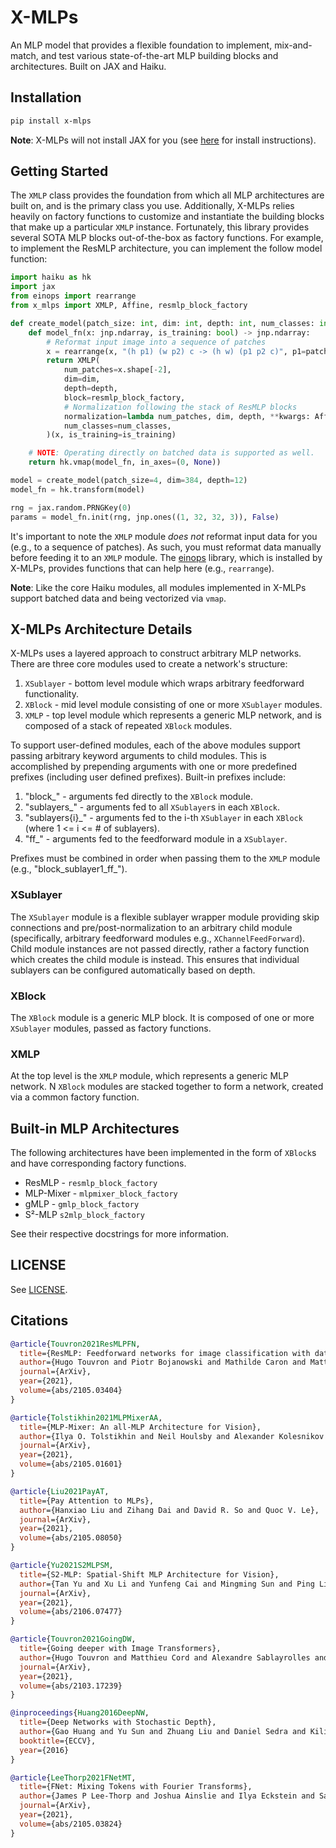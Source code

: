 # X-MLPs

An MLP model that provides a flexible foundation to implement, mix-and-match, and test various state-of-the-art MLP building blocks and architectures.
Built on JAX and Haiku.

## Installation

```sh
pip install x-mlps
```

**Note**: X-MLPs will not install JAX for you (see [here](https://github.com/google/jax#installation) for install instructions).

## Getting Started

The `XMLP` class provides the foundation from which all MLP architectures are built on, and is the primary class you use.
Additionally, X-MLPs relies heavily on factory functions to customize and instantiate the building blocks that make up a particular `XMLP` instance.
Fortunately, this library provides several SOTA MLP blocks out-of-the-box as factory functions.
For example, to implement the ResMLP architecture, you can implement the follow model function:

```python
import haiku as hk
import jax
from einops import rearrange
from x_mlps import XMLP, Affine, resmlp_block_factory

def create_model(patch_size: int, dim: int, depth: int, num_classes: int = 10):
    def model_fn(x: jnp.ndarray, is_training: bool) -> jnp.ndarray:
        # Reformat input image into a sequence of patches
        x = rearrange(x, "(h p1) (w p2) c -> (h w) (p1 p2 c)", p1=patch_size, p2=patch_size)
        return XMLP(
            num_patches=x.shape[-2],
            dim=dim,
            depth=depth,
            block=resmlp_block_factory,
            # Normalization following the stack of ResMLP blocks
            normalization=lambda num_patches, dim, depth, **kwargs: Affine(dim, **kwargs),
            num_classes=num_classes,
        )(x, is_training=is_training)

    # NOTE: Operating directly on batched data is supported as well.
    return hk.vmap(model_fn, in_axes=(0, None))

model = create_model(patch_size=4, dim=384, depth=12)
model_fn = hk.transform(model)

rng = jax.random.PRNGKey(0)
params = model_fn.init(rng, jnp.ones((1, 32, 32, 3)), False)
```

It's important to note the `XMLP` module _does not_ reformat input data for you (e.g., to a sequence of patches).
As such, you must reformat data manually before feeding it to an `XMLP` module.
The [einops](https://github.com/arogozhnikov/einops) library, which is installed by X-MLPs, provides functions that can help here (e.g., `rearrange`).

**Note**: Like the core Haiku modules, all modules implemented in X-MLPs support batched data and being vectorized via `vmap`.

## X-MLPs Architecture Details

X-MLPs uses a layered approach to construct arbitrary MLP networks. There are three core modules used to create a network's structure:

1. `XSublayer` - bottom level module which wraps arbitrary feedforward functionality.
2. `XBlock` - mid level module consisting of one or more `XSublayer` modules.
3. `XMLP` - top level module which represents a generic MLP network, and is composed of a stack of repeated `XBlock` modules.

To support user-defined modules, each of the above modules support passing arbitrary keyword arguments to child modules.
This is accomplished by prepending arguments with one or more predefined prefixes (including user defined prefixes).
Built-in prefixes include:

1. "block\_" - arguments fed directly to the `XBlock` module.
2. "sublayers\_" - arguments fed to all `XSublayer`s in each `XBlock`.
3. "sublayers{i}\_" - arguments fed to the i-th `XSublayer` in each `XBlock` (where 1 <= i <= # of sublayers).
4. "ff\_" - arguments fed to the feedforward module in a `XSublayer`.

Prefixes must be combined in order when passing them to the `XMLP` module (e.g., "block_sublayer1_ff\_<argument name>").

### XSublayer

The `XSublayer` module is a flexible sublayer wrapper module providing skip connections and pre/post-normalization to an arbitrary child module (specifically, arbitrary feedforward modules e.g., `XChannelFeedForward`).
Child module instances are not passed directly, rather a factory function which creates the child module is instead.
This ensures that individual sublayers can be configured automatically based on depth.

### XBlock

The `XBlock` module is a generic MLP block. It is composed of one or more `XSublayer` modules, passed as factory functions.

### XMLP

At the top level is the `XMLP` module, which represents a generic MLP network.
N `XBlock` modules are stacked together to form a network, created via a common factory function.

## Built-in MLP Architectures

The following architectures have been implemented in the form of `XBlock`s and have corresponding factory functions.

- ResMLP - `resmlp_block_factory`
- MLP-Mixer - `mlpmixer_block_factory`
- gMLP - `gmlp_block_factory`
- S²-MLP `s2mlp_block_factory`

See their respective docstrings for more information.

## LICENSE

See [LICENSE](LICENSE).

## Citations

```bibtex
@article{Touvron2021ResMLPFN,
  title={ResMLP: Feedforward networks for image classification with data-efficient training},
  author={Hugo Touvron and Piotr Bojanowski and Mathilde Caron and Matthieu Cord and Alaaeldin El-Nouby and Edouard Grave and Gautier Izacard and Armand Joulin and Gabriel Synnaeve and Jakob Verbeek and Herv'e J'egou},
  journal={ArXiv},
  year={2021},
  volume={abs/2105.03404}
}
```

```bibtex
@article{Tolstikhin2021MLPMixerAA,
  title={MLP-Mixer: An all-MLP Architecture for Vision},
  author={Ilya O. Tolstikhin and Neil Houlsby and Alexander Kolesnikov and Lucas Beyer and Xiaohua Zhai and Thomas Unterthiner and Jessica Yung and Daniel Keysers and Jakob Uszkoreit and Mario Lucic and Alexey Dosovitskiy},
  journal={ArXiv},
  year={2021},
  volume={abs/2105.01601}
}
```

```bibtex
@article{Liu2021PayAT,
  title={Pay Attention to MLPs},
  author={Hanxiao Liu and Zihang Dai and David R. So and Quoc V. Le},
  journal={ArXiv},
  year={2021},
  volume={abs/2105.08050}
}
```

```bibtex
@article{Yu2021S2MLPSM,
  title={S2-MLP: Spatial-Shift MLP Architecture for Vision},
  author={Tan Yu and Xu Li and Yunfeng Cai and Mingming Sun and Ping Li},
  journal={ArXiv},
  year={2021},
  volume={abs/2106.07477}
}
```

```bibtex
@article{Touvron2021GoingDW,
  title={Going deeper with Image Transformers},
  author={Hugo Touvron and Matthieu Cord and Alexandre Sablayrolles and Gabriel Synnaeve and Herv'e J'egou},
  journal={ArXiv},
  year={2021},
  volume={abs/2103.17239}
}
```

```bibtex
@inproceedings{Huang2016DeepNW,
  title={Deep Networks with Stochastic Depth},
  author={Gao Huang and Yu Sun and Zhuang Liu and Daniel Sedra and Kilian Q. Weinberger},
  booktitle={ECCV},
  year={2016}
}
```

```bibtex
@article{LeeThorp2021FNetMT,
  title={FNet: Mixing Tokens with Fourier Transforms},
  author={James P Lee-Thorp and Joshua Ainslie and Ilya Eckstein and Santiago Onta{\~n}{\'o}n},
  journal={ArXiv},
  year={2021},
  volume={abs/2105.03824}
}
```
